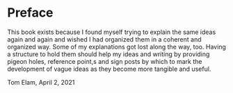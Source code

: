 # Preface

This book exists because I found myself trying to explain the same ideas again and again and wished I had organized them in a coherent and organized way. Some of my explanations got lost along the way, too. Having a structure to hold them should help my ideas and writing by providing pigeon holes, reference point,s and sign posts by which to mark the development of vague ideas as they become more tangible and useful.

Tom Elam, April 2, 2021





